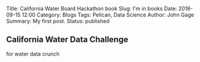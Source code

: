 Title: California Water Board Hackathon book
Slug: I'm in books
Date: 2018-09-15 12:00
Category: Blogs
Tags: Pelican, Data Science
Author: John Gage
Summary: My first post.
Status: published



## California Water Data Challenge ##

for water data crunch
